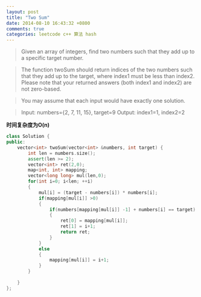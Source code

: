 ```yaml
---
layout: post
title: "Two Sum"
date: 2014-08-10 16:43:32 +0800
comments: true
categories: leetcode c++ 算法 hash
---
```

>Given an array of integers, find two numbers such that they add up to a specific target number.

>The function twoSum should return indices of the two numbers such that they add up to the target, where index1 must be less than index2. Please note that your returned answers (both index1 and index2) are not zero-based.

>You may assume that each input would have exactly one solution.

>Input: numbers={2, 7, 11, 15}, target=9
>Output: index1=1, index2=2
<!--more-->
**时间复杂度为O(n)**
```C++
class Solution {
public:
    vector<int> twoSum(vector<int> &numbers, int target) {
        int len = numbers.size();
        assert(len >= 2);   
        vector<int> ret(2,0);
        map<int, int> mapping;
        vector<long long> mul(len,0);
        for(int i=0; i<len; ++i)
        {
            mul[i] = (target - numbers[i]) * numbers[i];
            if(mapping[mul[i]] >0)
            {
                if(numbers[mapping[mul[i]] -1] + numbers[i] == target)
                {
                    ret[0] = mapping[mul[i]];
                    ret[1] = i+1;
                    return ret;
                }
            }
            else
            {
                mapping[mul[i]] = i+1;
            }
        }
      
    }
};
```


